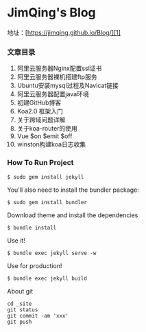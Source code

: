 # JimQing's Blog

地址：[https://jimqing.github.io/Blog/][1]

### 文章目录
1.  阿里云服务器Nginx配置ssl证书
2.  阿里云服务器裸机搭建ftp服务
3.  Ubuntu安装mysql过程及Navicat链接
4.  阿里云服务器配置java环境
5.  初建GitHub博客
6.  Koa2.0 框架入门
7.  关于跨域问题详解
8.  关于koa-router的使用
9.  Vue $on $emit $off
10.  winston构建koa日志收集


### How To Run Project
```
$ sudo gem install jekyll
```

You'll also need to install the bundler package:

```
$ sudo gem install bundler
```

Download theme and install the dependencies

```
$ bundle install
```

Use it!

```
$ bundle exec jekyll serve -w
```

Use for production!

```
$ bundle exec jekyll build
```

About git
```
cd _site
git status
git commit -am 'xxx'
git push
``` 

[1]: https://jimqing.github.io/Blog/